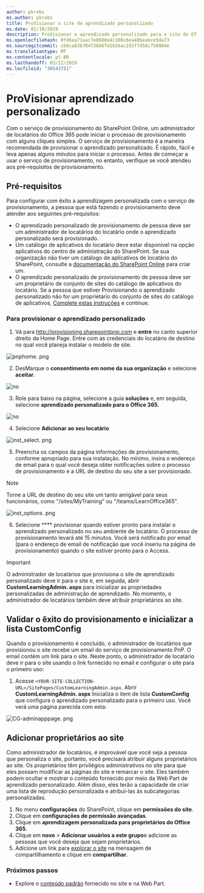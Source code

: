 ```yaml
---
author: pkrebs
ms.author: pkrebs
title: ProVisionar o site de aprendizado personalizado
ms.date: 02/10/2019
description: ProVisionar o aprendizado personalizado para o site do Office 365 por meio do mecanismo de provisionamento do SharePoint
ms.openlocfilehash: 8fd6aa71aac7e0688e4c100c6ea40beabce5da73
ms.sourcegitcommit: c60ca83b784f36b6f41b56ac193f7d58c750984e
ms.translationtype: MT
ms.contentlocale: pt-BR
ms.lasthandoff: 03/12/2019
ms.locfileid: "30543751"
---
```

# <a name="provision-custom-learning"></a>ProVisionar aprendizado personalizado 

Com o serviço de provisionamento do SharePoint Online, um administrador de locatários do Office 365 pode iniciar o processo de provisionamento com alguns cliques simples. O serviço de provisionamento é a maneira recomendada de provisionar o aprendizado personalizado. É rápido, fácil e leva apenas alguns minutos para iniciar o processo. Antes de começar a usar o serviço de provisionamento, no entanto, verifique se você atendeu aos pré-requisitos de provisionamento.

## <a name="prerequisites"></a>Pré-requisitos
 
Para configurar com êxito a aprendizagem personalizada com o serviço de provisionamento, a pessoa que está fazendo o provisionamento deve atender aos seguintes pré-requisitos: 
 
- O aprendizado personalizado de provisionamento de pessoa deve ser um administrador de locatários do locatário onde o aprendizado personalizado será provisionado.  
- Um catálogo de aplicativos do locatário deve estar disponível na opção aplicativos do centro de administração do SharePoint. Se sua organização não tiver um catálogo de aplicativos de locatário do SharePoint, consulte a [documentação do SharePoint Online](https://docs.microsoft.com/en-us/sharepoint/use-app-catalog) para criar um.  
- O aprendizado personalizado de provisionamento de pessoa deve ser um proprietário de conjunto de sites do catálogo de aplicativos do locatário. Se a pessoa que estiver Provisionando o aprendizado personalizado não for um proprietário do conjunto de sites do catálogo de aplicativos, [Complete estas instruções](addappadmin.md) e continue. 

### <a name="to-provision-custom-learning"></a>Para provisionar o aprendizado personalizado

1. Vá para http://provisioning.sharepointpnp.com e **entre** no canto superior direito da Home Page.  Entre com as credenciais do locatário de destino no qual você planeja instalar o modelo de site.

![pnphome. png](media/inst_signin.png)

2. DesMarque o **consentimento em nome da sua organização** e selecione **aceitar**.

![no](media/inst_perms.png)

3. Role para baixo na página, selecione a guia **soluções** e, em seguida, selecione **aprendizado personalizado para o Office 365**. 

![no](media/inst_select.png)

4. Selecione **Adicionar ao seu locatário**

![inst_select. png](media/inst_add.png)

5. Preencha os campos da página informações de provisionamento, conforme apropriado para sua instalação. No mínimo, insira o endereço de email para o qual você deseja obter notificações sobre o processo de provisionamento e a URL de destino do seu site a ser provisionado.  
> [!NOTE]
> Torne a URL de destino do seu site um tanto amigável para seus funcionários, como "/sites/MyTraining" ou "/teams/LearnOffice365".

![inst_options. png](media/inst_options.png)

6. Selecione **** provisionar quando estiver pronto para instalar o aprendizado personalizado no seu ambiente de locatário.  O processo de provisionamento levará até 15 minutos. Você será notificado por email (para o endereço de email de notificação que você inseriu na página de provisionamento) quando o site estiver pronto para o Access. 

> [!IMPORTANT]
> O administrador de locatários que provisiona o site de aprendizado personalizado deve ir para o site e, em seguida, abrir **CustomLearningAdmin. aspx** para inicializar as propriedades personalizadas de administração de aprendizado. No momento, o administrador de locatários também deve atribuir proprietários ao site. 

## <a name="validate-provisioning-success-and-initialize-the-customconfig-list"></a>Validar o êxito do provisionamento e inicializar a lista CustomConfig

Quando o provisionamento é concluído, o administrador de locatários que provisionou o site recebe um email do serviço de provisionamento PnP. O email contém um link para o site. Neste ponto, o administrador de locatário deve ir para o site usando o link fornecido no email e configurar o site para o primeiro uso:

1. Acesse `<YOUR-SITE-COLLECTION-URL>/SitePages/CustomLearningAdmin.aspx`. Abrir **CustomLearningAdmin. aspx** Inicializa o item de lista **CustomConfig** que configura o aprendizado personalizado para o primeiro uso. Você verá uma página parecida com esta:

![CG-adminapppage. png](media/cg-adminapppage.png)

## <a name="add-owners-to-site"></a>Adicionar proprietários ao site
Como administrador de locatários, é improvável que você seja a pessoa que personaliza o site, portanto, você precisará atribuir alguns proprietários ao site. Os proprietários têm privilégios administrativos no site para que eles possam modificar as páginas do site e remarcar o site. Eles também podem ocultar e mostrar o conteúdo fornecido por meio da Web Part de aprendizado personalizado. Além disso, eles terão a capacidade de criar uma lista de reprodução personalizada e atribuí-las às subcategorias personalizadas.  

1. No menu **configurações** do SharePoint, clique em **permissões do site**.
2. Clique em **configurações de permissão avançadas**.
3. Clique em **aprendizagem personalizada para proprietários do Office 365**.
4. Clique em **novo** > **Adicionar usuários a este grupo**e adicione as pessoas que você deseja que sejam proprietários. 
5. Adicione um link para [explorar o site](https://docs.microsoft.com/en-us/Office365/CustomLearning/custom_explore) na mensagem de compartilhamento e clique em **compartilhar**.

### <a name="next-steps"></a>Próximos passos
- Explore o [conteúdo padrão](custom_exploresite.md) fornecido no site e na Web Part.
